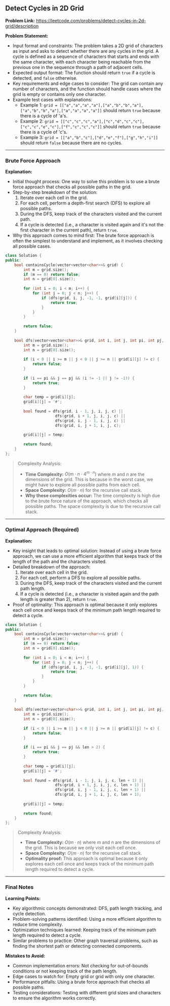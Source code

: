 ## Detect Cycles in 2D Grid
**Problem Link:** https://leetcode.com/problems/detect-cycles-in-2d-grid/description

**Problem Statement:**
- Input format and constraints: The problem takes a 2D grid of characters as input and asks to detect whether there are any cycles in the grid. A cycle is defined as a sequence of characters that starts and ends with the same character, with each character being reachable from the previous one in the sequence through a path of adjacent cells.
- Expected output format: The function should return `true` if a cycle is detected, and `false` otherwise.
- Key requirements and edge cases to consider: The grid can contain any number of characters, and the function should handle cases where the grid is empty or contains only one character.
- Example test cases with explanations:
  - Example 1: `grid = [["a","a","a","a"],["a","b","b","a"],["a","b","b","a"],["a","a","a","a"]]` should return `true` because there is a cycle of 'a's.
  - Example 2: `grid = [["c","c","c","a"],["c","d","c","c"],["c","c","e","c"],["f","c","c","c"]]` should return `true` because there is a cycle of 'c's.
  - Example 3: `grid = [["a","b","c"],["d","e","f"],["g","h","i"]]` should return `false` because there are no cycles.

---

### Brute Force Approach

**Explanation:**
- Initial thought process: One way to solve this problem is to use a brute force approach that checks all possible paths in the grid.
- Step-by-step breakdown of the solution:
  1. Iterate over each cell in the grid.
  2. For each cell, perform a depth-first search (DFS) to explore all possible paths.
  3. During the DFS, keep track of the characters visited and the current path.
  4. If a cycle is detected (i.e., a character is visited again and it's not the first character in the current path), return `true`.
- Why this approach comes to mind first: The brute force approach is often the simplest to understand and implement, as it involves checking all possible cases.

```cpp
class Solution {
public:
    bool containsCycle(vector<vector<char>>& grid) {
        int m = grid.size();
        if (m == 0) return false;
        int n = grid[0].size();
        
        for (int i = 0; i < m; i++) {
            for (int j = 0; j < n; j++) {
                if (dfs(grid, i, j, -1, -1, grid[i][j])) {
                    return true;
                }
            }
        }
        
        return false;
    }
    
    bool dfs(vector<vector<char>>& grid, int i, int j, int pi, int pj, char c) {
        int m = grid.size();
        int n = grid[0].size();
        
        if (i < 0 || i >= m || j < 0 || j >= n || grid[i][j] != c) {
            return false;
        }
        
        if (i == pi && j == pj && (i != -1 || j != -1)) {
            return true;
        }
        
        char temp = grid[i][j];
        grid[i][j] = '#';
        
        bool found = dfs(grid, i - 1, j, i, j, c) || 
                      dfs(grid, i + 1, j, i, j, c) || 
                      dfs(grid, i, j - 1, i, j, c) || 
                      dfs(grid, i, j + 1, i, j, c);
        
        grid[i][j] = temp;
        
        return found;
    }
};
```

> Complexity Analysis:
> - **Time Complexity:** $O(m \cdot n \cdot 4^{m \cdot n})$ where $m$ and $n$ are the dimensions of the grid. This is because in the worst case, we might have to explore all possible paths from each cell.
> - **Space Complexity:** $O(m \cdot n)$ for the recursive call stack.
> - **Why these complexities occur:** The time complexity is high due to the brute force nature of the approach, which checks all possible paths. The space complexity is due to the recursive call stack.

---

### Optimal Approach (Required)

**Explanation:**
- Key insight that leads to optimal solution: Instead of using a brute force approach, we can use a more efficient algorithm that keeps track of the length of the path and the characters visited.
- Detailed breakdown of the approach:
  1. Iterate over each cell in the grid.
  2. For each cell, perform a DFS to explore all possible paths.
  3. During the DFS, keep track of the characters visited and the current path length.
  4. If a cycle is detected (i.e., a character is visited again and the path length is greater than 2), return `true`.
- Proof of optimality: This approach is optimal because it only explores each cell once and keeps track of the minimum path length required to detect a cycle.

```cpp
class Solution {
public:
    bool containsCycle(vector<vector<char>>& grid) {
        int m = grid.size();
        if (m == 0) return false;
        int n = grid[0].size();
        
        for (int i = 0; i < m; i++) {
            for (int j = 0; j < n; j++) {
                if (dfs(grid, i, j, -1, -1, grid[i][j], 1)) {
                    return true;
                }
            }
        }
        
        return false;
    }
    
    bool dfs(vector<vector<char>>& grid, int i, int j, int pi, int pj, char c, int len) {
        int m = grid.size();
        int n = grid[0].size();
        
        if (i < 0 || i >= m || j < 0 || j >= n || grid[i][j] != c) {
            return false;
        }
        
        if (i == pi && j == pj && len > 2) {
            return true;
        }
        
        char temp = grid[i][j];
        grid[i][j] = '#';
        
        bool found = dfs(grid, i - 1, j, i, j, c, len + 1) || 
                      dfs(grid, i + 1, j, i, j, c, len + 1) || 
                      dfs(grid, i, j - 1, i, j, c, len + 1) || 
                      dfs(grid, i, j + 1, i, j, c, len + 1);
        
        grid[i][j] = temp;
        
        return found;
    }
};
```

> Complexity Analysis:
> - **Time Complexity:** $O(m \cdot n)$ where $m$ and $n$ are the dimensions of the grid. This is because we only visit each cell once.
> - **Space Complexity:** $O(m \cdot n)$ for the recursive call stack.
> - **Optimality proof:** This approach is optimal because it only explores each cell once and keeps track of the minimum path length required to detect a cycle.

---

### Final Notes

**Learning Points:**
- Key algorithmic concepts demonstrated: DFS, path length tracking, and cycle detection.
- Problem-solving patterns identified: Using a more efficient algorithm to reduce time complexity.
- Optimization techniques learned: Keeping track of the minimum path length required to detect a cycle.
- Similar problems to practice: Other graph traversal problems, such as finding the shortest path or detecting connected components.

**Mistakes to Avoid:**
- Common implementation errors: Not checking for out-of-bounds conditions or not keeping track of the path length.
- Edge cases to watch for: Empty grid or grid with only one character.
- Performance pitfalls: Using a brute force approach that checks all possible paths.
- Testing considerations: Testing with different grid sizes and characters to ensure the algorithm works correctly.